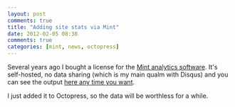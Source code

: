 ```yaml
---
layout: post
comments: true
title: "Adding site stats via Mint"
date: 2012-02-05 08:38
comments: true
categories: [mint, news, octopress]
---
```


Several years ago I bought a license for the [Mint analytics software](http://haveamint.com/). 
It's self-hosted, no data sharing (which is my main qualm with Disqus) and you can see the output
[here any time you want](http://www.phfactor.net/mint/).

I just added it to Octopress, so the data will be worthless for a while.
